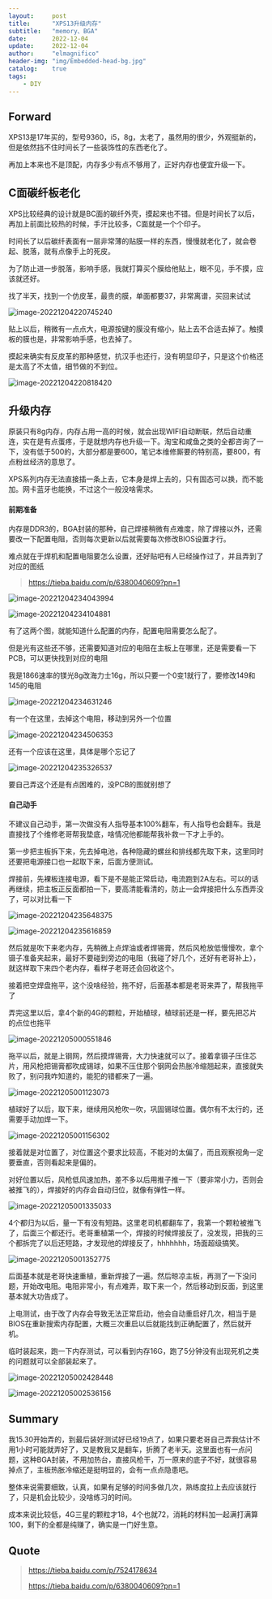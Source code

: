 ```yaml
---
layout:     post
title:      "XPS13升级内存"
subtitle:   "memory、BGA"
date:       2022-12-04
update:     2022-12-04
author:     "elmagnifico"
header-img: "img/Embedded-head-bg.jpg"
catalog:    true
tags:
    - DIY
---
```


## Forward

XPS13是17年买的，型号9360，i5，8g，太老了，虽然用的很少，外观挺新的，但是依然挡不住时间长了一些装饰性的东西老化了。

再加上本来也不是顶配，内存多少有点不够用了，正好内存也便宜升级一下。



## C面碳纤板老化

XPS比较经典的设计就是BC面的碳纤外壳，摸起来也不错。但是时间长了以后，再加上前面比较热的时候，手汗比较多，C面就是一个个印子。

时间长了以后碳纤表面有一层非常薄的贴膜一样的东西，慢慢就老化了，就会卷起、脱落，就有点像手上的死皮。

为了防止进一步脱落，影响手感，我就打算买个膜给他贴上，眼不见，手不摸，应该就还好。

找了半天，找到一个仿皮革，最贵的膜，单面都要37，非常离谱，买回来试试

![image-20221204220745240](http://img.elmagnifico.tech:9514/static/upload/elmagnifico/202212042207327.png)

贴上以后，稍微有一点点大，电源按键的膜没有缩小，贴上去不合适去掉了。触摸板的膜也是，非常影响手感，也去掉了。

摸起来确实有反皮革的那种感觉，抗汉手也还行，没有明显印子，只是这个价格还是太高了不太值，细节做的不到位。

![image-20221204220818420](http://img.elmagnifico.tech:9514/static/upload/elmagnifico/202212042208662.png)



## 升级内存

原装只有8g内存，内存占用一高的时候，就会出现WIFI自动断联，然后自动重连，实在是有点蛋疼，于是就想内存也升级一下。淘宝和咸鱼之类的全都咨询了一下，没有低于500的，大部分都是要600，笔记本维修厮要的特别高，要800，有点粉丝经济的意思了。

XPS系列内存无法直接插一条上去，它本身是焊上去的，只有固态可以换，而不能加。网卡蓝牙也能换，不过这个一般没啥需求。



#### 前期准备

内存是DDR3的，BGA封装的那种，自己焊接稍微有点难度，除了焊接以外，还需要改一下配置电阻，否则每次更新以后就需要每次修改BIOS设置才行。

难点就在于焊机和配置电阻要怎么设置，还好贴吧有人已经操作过了，并且弄到了对应的图纸

> https://tieba.baidu.com/p/6380040609?pn=1

![image-20221204234043994](http://img.elmagnifico.tech:9514/static/upload/elmagnifico/202212042340056.png)

![image-20221204234104881](http://img.elmagnifico.tech:9514/static/upload/elmagnifico/202212042341940.png)

有了这两个图，就能知道什么配置的内存，配置电阻需要怎么配了。

但是光有这些还不够，还需要知道对应的电阻在主板上在哪里，还是需要看一下PCB，可以更快找到对应的电阻

我是1866速率的镁光8g改海力士16g，所以只要一个0变1就行了，要修改149和145的电阻

![image-20221204234631246](http://img.elmagnifico.tech:9514/static/upload/elmagnifico/202212042346277.png)

有一个在这里，去掉这个电阻，移动到另外一个位置

![image-20221204234506353](http://img.elmagnifico.tech:9514/static/upload/elmagnifico/202212042345571.png)

还有一个应该在这里，具体是哪个忘记了

![image-20221204235326537](http://img.elmagnifico.tech:9514/static/upload/elmagnifico/202212042353949.png)

要自己弄这个还是有点困难的，没PCB的图就别想了



#### 自己动手

不建议自己动手，第一次做没有人指导基本100%翻车，有人指导也会翻车。我是直接找了个维修老哥帮我垫底，啥情况他都能帮我补救一下才上手的。



第一步把主板拆下来，先去掉电池，各种隐藏的螺丝和排线都先取下来，这里同时还要把电源接口也一起取下来，后面方便测试。

焊接前，先裸板连接电源，看下是不是能正常启动，电流跑到2A左右。可以的话再继续，把主板正反面都拍一下，要高清能看清的，防止一会焊接把什么东西弄没了，可以对比看一下

![image-20221204235648375](http://img.elmagnifico.tech:9514/static/upload/elmagnifico/202212042356577.png)

![image-20221204235616859](http://img.elmagnifico.tech:9514/static/upload/elmagnifico/202212042356111.png)



然后就是吹下来老内存，先稍微上点焊油或者焊锡膏，然后风枪放低慢慢吹，拿个镊子准备夹起来，最好不要碰到旁边的电阻（我碰了好几个，还好有老哥补上），就这样取下来四个老内存，看样子老哥还会回收这个。

接着把空焊盘拖平，这个没啥经验，拖不好，后面基本都是老哥来弄了，帮我拖平了

弄完这里以后，拿4个新的4G的颗粒，开始植球，植球前还是一样，要先把芯片的点位也拖平

![image-20221205000551846](http://img.elmagnifico.tech:9514/static/upload/elmagnifico/202212050005000.png)

拖平以后，就是上钢网，然后摸焊锡膏，大力快速就可以了。接着拿镊子压住芯片，用风枪把锡膏都吹成锡球，如果不压住那个钢网会热胀冷缩翘起来，直接就失败了，别问我咋知道的，能犯的错都来了一遍。

![image-20221205001123073](http://img.elmagnifico.tech:9514/static/upload/elmagnifico/202212050011254.png)

植球好了以后，取下来，继续用风枪吹一吹，巩固锡球位置。偶尔有不太行的，还需要手动加焊一下。

![image-20221205001156302](http://img.elmagnifico.tech:9514/static/upload/elmagnifico/202212050011379.png)

接着就是对位置了，对位置这个要求比较高，不能对的太偏了，而且观察视角一定要垂直，否则看起来是偏的。

对好位置以后，风枪低风速加热，差不多以后用推子推一下（要非常小力，否则会被推飞的），焊接好的内存会自动归位，就像有弹性一样。

![image-20221205001335033](http://img.elmagnifico.tech:9514/static/upload/elmagnifico/202212050013126.png)

4个都归为以后，量一下有没有短路。这里老司机都翻车了，我第一个颗粒被推飞了，后面三个都还行。老哥重植第一个，焊接的时候焊接反了，没发现，把我的三个都拆完了以后还短路，才发现他的焊接反了，hhhhhhh，场面超级搞笑。

![image-20221205001352775](http://img.elmagnifico.tech:9514/static/upload/elmagnifico/202212050013876.png)

后面基本就是老哥快速重植，重新焊接了一遍。然后晾凉主板，再测了一下没问题，开始改电阻。电阻非常小，有点难弄，取下来一个，然后移动到反面，到这里基本就大功告成了。

上电测试，由于改了内存会导致无法正常启动，他会自动重启好几次，相当于是BIOS在重新搜索内存配置，大概三次重启以后就能找到正确配置了，然后就开机。

临时装起来，跑一下内存测试，可以看到内存16G，跑了5分钟没有出现死机之类的问题就可以全部装起来了。

![image-20221205002428448](http://img.elmagnifico.tech:9514/static/upload/elmagnifico/202212050024641.png)



![image-20221205002536156](http://img.elmagnifico.tech:9514/static/upload/elmagnifico/202212050025197.png)



## Summary

我15.30开始弄的，到最后装好测试好已经19点了，如果只要老哥自己弄我估计不用1小时可能就弄好了，又是教我又是翻车，折腾了老半天。这里面也有一点问题，这种BGA封装，不用加热台，直接风枪干，万一原来的底子不好，就很容易掉点了，主板热胀冷缩还是挺明显的，会有一点点隐患吧。

整体来说需要细致，认真，如果有足够的时间多做几次，熟练度拉上去应该就行了，只是机会比较少，没啥练习的时间。

成本来说比较低，4G三星的颗粒才18，4个也就72，消耗的材料加一起满打满算100，剩下的全都是纯赚了，确实是一门好生意。



## Quote

> https://tieba.baidu.com/p/7524178634
>
> https://tieba.baidu.com/p/6380040609?pn=1
